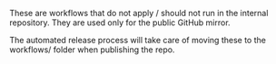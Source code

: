 These are workflows that do not apply / should not run in the internal repository.
They are used only for the public GitHub mirror.

The automated release process will take care of moving these to the workflows/ folder when publishing the repo.
